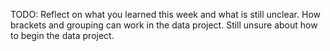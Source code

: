 TODO: Reflect on what you learned this week and what is still unclear.
How brackets and grouping can work in the data project. Still unsure about how to begin the data project.
